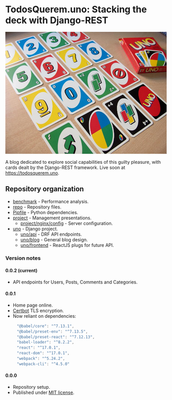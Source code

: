 # TodosQuerem.uno: Stacking the deck with Django-REST #

![Image description: Uno cards spread over a wooden desk.](repo/img/uno.jpg)

A blog dedicated to explore social capabilities of this guilty pleasure, with cards dealt by the Django-REST framework.
Live soon at <https://todosquerem.uno>.

## Repository organization ##

* [benchmark](benchmark) - Performance analysis.
* [repo](repo) - Repository files.
* [Pipfile](Pipfile) - Python dependencies.
* [project](project) - Management presentations.
  * [project/nginx/config](project/nginx/config) - Server configuration.
* [uno](uno) - Django project.
  * [uno/api](uno/api) - DRF API endpoints.
  * [uno/blog](uno/blog) - General blog design.
  * [uno/frontend](uno/frontend) - ReactJS plugs for future API.

### Version notes ###

#### 0.0.2 (current) ####

* API endpoints for Users, Posts, Comments and Categories.

#### 0.0.1 ####

* Home page online.
* [Certbot](https://certbot.eff.org/) TLS encryption.
* Now reliant on dependencies:

```javascript
     "@babel/core": "^7.13.1",
     "@babel/preset-env": "^7.13.5",
     "@babel/preset-react": "^7.12.13",
     "babel-loader": "^8.2.2",
     "react": "^17.0.1",
     "react-dom": "^17.0.1",
     "webpack": "^5.24.2",
     "webpack-cli": "^4.5.0"
```

#### 0.0.0 ####

* Repository setup.
* Published under [MIT license](LICENSE).
